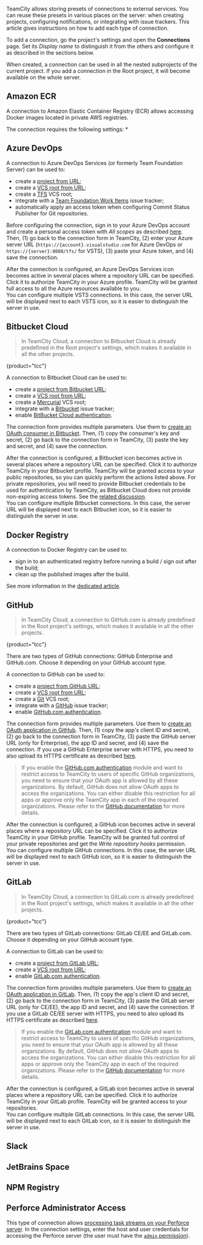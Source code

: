 [//]: # (title: Configuring Connections)
[//]: # (auxiliary-id: Configuring Connections)

TeamCity allows storing presets of connections to external services. You can reuse these presets in various places on the server: when creating projects, configuring notifications, or integrating with issue trackers. This article gives instructions on how to add each type of connection.

To add a connection, go the project's settings and open the __Connections__ page. Set its _Display name_ to distinguish it from the others and configure it as described in the sections below.

When created, a connection can be used in all the nested subprojects of the current project. If you add a connection in the Root project, it will become available on the whole server.

## Amazon ECR

A connection to Amazon Elastic Container Registry (ECR) allows accessing Docker images located in private AWS registries.

The connection requires the following settings:
* 

## Azure DevOps

A connection to Azure DevOps Services (or formerly Team Foundation Server) can be used to:
* create a [project from URL](creating-and-editing-projects.md#Creating+project+pointing+to+repository+URL);
* create a [VCS root from URL](guess-settings-from-repository-url.md);
* create a [TFS](team-foundation-server.md) VCS root;
* integrate with a [Team Foundation Work Items](team-foundation-work-items.md) issue tracker;
* automatically apply an access token when configuring Commit Status Publisher for Git repositories.

Before configuring the connection, sign in to your Azure DevOps account and create a personal access token with _All scopes_ as described [here](https://www.visualstudio.com/en-us/docs/setup-admin/team-services/use-personal-access-tokens-to-authenticate). Then, (1) go back to the connection form in TeamCity, (2) enter your Azure server URL (`https://{account}.visualstudio.com` for Azure DevOps or `https://{server}:8080/tfs/` for VSTS), (3) paste your Azure token, and (4) save the connection.

After the connection is configured, an Azure DevOps Services icon becomes active in several places where a repository URL can be specified. Click it to authorize TeamCity in your Azure profile. TeamCity will be granted full access to all the Azure resources available to you.  
You can configure multiple VSTS connections. In this case, the server URL will be displayed next to each VSTS icon, so it is easier to distinguish the server in use.

## Bitbucket Cloud

>In TeamCity Cloud, a connection to Bitbucket Cloud is already predefined in the Root project's settings, which makes it available in all the other projects.
>
{product="tcc"}

A connection to Bitbucket Cloud can be used to:
* create a [project from Bitbucket URL](creating-and-editing-projects.md#Creating+project+pointing+to+repository+URL);
* create a [VCS root from URL](guess-settings-from-repository-url.md);
* create a [Mercurial](mercurial.md) VCS root;
* integrate with a [Bitbucket](bitbucket-cloud.md) issue tracker;
* enable [BitBucket Cloud authentication](configuring-authentication-settings.md#Bitbucket+Cloud).

The connection form provides multiple parameters. Use them to [create an OAuth consumer in Bitbucket](https://confluence.atlassian.com/bitbucket/oauth-on-bitbucket-cloud-238027431.html#OAuthonBitbucketCloud-Createaconsumer). Then, (1) copy the consumer's key and secret, (2) go back to the connection form in TeamCity, (3) paste the key and secret, and (4) save the connection.

After the connection is configured, a Bitbucket icon becomes active in several places where a repository URL can be specified. Click it to authorize TeamCity in your Bitbucket profile. TeamCity will be granted access to your public repositories, so you can quickly perform the actions listed above. For private repositories, you will need to provide Bitbucket credentials to be used for authentication by TeamCity, as Bitbucket Cloud does not provide non-expiring access tokens. See the [related discussion](https://bitbucket.org/site/master/issues/11774/application-specific-passwords-or-tokens).  
You can configure multiple Bitbucket connections. In this case, the server URL will be displayed next to each Bitbucket icon, so it is easier to distinguish the server in use.

## Docker Registry

A connection to Docker Registry can be used to:
* sign in to an authenticated registry before running a build / sign out after the build;
* clean up the published images after the build.

See more information in the [dedicated article](configuring-connections-to-docker.md).

## GitHub

>In TeamCity Cloud, a connection to GitHub.com is already predefined in the Root project's settings, which makes it available in all the other projects.
>
{product="tcc"}

There are two types of GitHub connections: GitHub Enterprise and GitHub.com. Choose it depending on your GitHub account type.

A connection to GitHub can be used to:
* create a [project from GitHub URL](creating-and-editing-projects.md#Creating+project+pointing+to+repository+URL);
* create a [VCS root from URL](guess-settings-from-repository-url.md);
* create a [Git](git.md) VCS root;
* integrate with a [GitHub](github.md) issue tracker;
* enable [GitHub.com authentication](configuring-authentication-settings.md#GitHub.com).

The connection form provides multiple parameters. Use them to [create an OAuth application in GitHub](https://docs.github.com/en/developers/apps/authorizing-oauth-apps). Then, (1) copy the app's client ID and secret, (2) go back to the connection form in TeamCity, (3) paste the GitHub server URL (only for Enterprise), the app ID and secret, and (4) save the connection. If you use a GitHub Enterprise server with HTTPS, you need to also upload its HTTPS certificate as described [here](uploading-ssl-certificates.md).

>If you enable the [GitHub.com authentication](configuring-authentication-settings.md#GitHub.com) module and want to restrict access to TeamCity to users of specific GitHub organizations, you need to ensure that your OAuth app is allowed by all these organizations. By default, GitHub does not allow OAuth apps to access the organizations. You can either disable this restriction for all apps or approve only the TeamCity app in each of the required organizations. Please refer to the [GitHub documentation](https://docs.github.com/en/github/setting-up-and-managing-organizations-and-teams/about-oauth-app-access-restrictions) for more details.

After the connection is configured, a GitHub icon becomes active in several places where a repository URL can be specified. Click it to authorize TeamCity in your GitHub profile. TeamCity will be granted full control of your private repositories and get the _Write repository hooks_ permission.  
You can configure multiple GitHub connections. In this case, the server URL will be displayed next to each GitHub icon, so it is easier to distinguish the server in use.

## GitLab

>In TeamCity Cloud, a connection to GitLab.com is already predefined in the Root project's settings, which makes it available in all the other projects.
>
{product="tcc"}

There are two types of GitLab connections: GitLab CE/EE and GitLab.com. Choose it depending on your GitHub account type.

A connection to GitLab can be used to:
* create a [project from GitLab URL](creating-and-editing-projects.md#Creating+project+pointing+to+repository+URL);
* create a [VCS root from URL](guess-settings-from-repository-url.md);
* enable [GitLab.com authentication](configuring-authentication-settings.md#GitLab.com).

The connection form provides multiple parameters. Use them to [create an OAuth application in GitLab](https://docs.gitlab.com/ee/integration/oauth_provider.html). Then, (1) copy the app's client ID and secret, (2) go back to the connection form in TeamCity, (3) paste the GitLab server URL (only for CE/EE), the app ID and secret, and (4) save the connection. If you use a GitLab CE/EE server with HTTPS, you need to also upload its HTTPS certificate as described [here](uploading-ssl-certificates.md).

>If you enable the [GitLab.com authentication](configuring-authentication-settings.md#GitHub.com) module and want to restrict access to TeamCity to users of specific GitHub organizations, you need to ensure that your OAuth app is allowed by all these organizations. By default, GitHub does not allow OAuth apps to access the organizations. You can either disable this restriction for all apps or approve only the TeamCity app in each of the required organizations. Please refer to the [GitHub documentation](https://docs.github.com/en/github/setting-up-and-managing-organizations-and-teams/about-oauth-app-access-restrictions) for more details.

After the connection is configured, a GitLab icon becomes active in several places where a repository URL can be specified. Click it to authorize TeamCity in your GitLab profile. TeamCity will be granted access to your repositories.  
You can configure multiple GitLab connections. In this case, the server URL will be displayed next to each GitLab icon, so it is easier to distinguish the server in use.

## Slack

## JetBrains Space

## NPM Registry

## Perforce Administrator Access

This type of connection allows [processing task streams on your Perforce server](perforce-workspace-handling-in-teamcity.md#Cleaning+Workspaces+on+Perforce+Server). In the connection settings, enter the host and user credentials for accessing the Perforce server (the user must have the [`admin` permission](https://www.perforce.com/manuals/p4sag/Content/P4SAG/protections.set.html#protections.set.access_levels)).